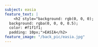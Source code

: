 ```yaml
---
subject: easia
feature_text: |
    <h2 style="background: rgb(0, 0, 0);
  background: rgba(0, 0, 0, 0.5);
  color: #f1f1f1;
  padding: 10px;">EASIA</h2>
feature_image: "/back_pic/easia.jpg"
---
```

